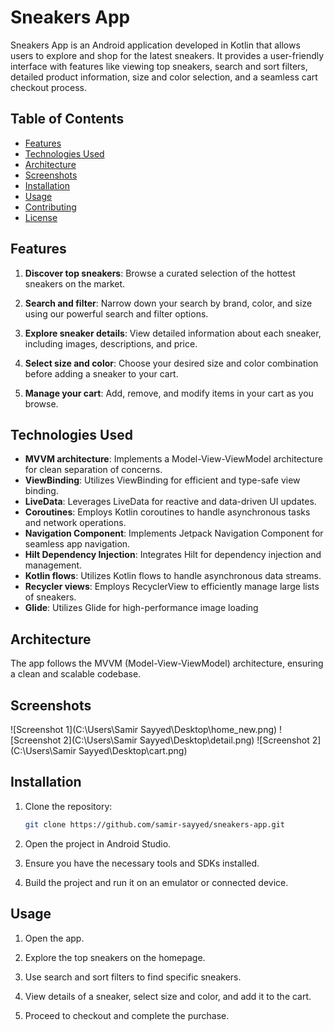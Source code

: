# Sneakers App

Sneakers App is an Android application developed in Kotlin that allows users to explore and shop for the latest sneakers. It provides a user-friendly interface with features like viewing top sneakers, search and sort filters, detailed product information, size and color selection, and a seamless cart checkout process.

## Table of Contents

- [Features](#features)
- [Technologies Used](#technologies-used)
- [Architecture](#architecture)
- [Screenshots](#screenshots)
- [Installation](#installation)
- [Usage](#usage)
- [Contributing](#contributing)
- [License](#license)

## Features

1. **Discover top sneakers**: Browse a curated selection of the hottest sneakers on the market.

2. **Search and filter**: Narrow down your search by brand, color, and size using our powerful search and filter options.

3. **Explore sneaker details**: View detailed information about each sneaker, including images, descriptions, and price.

4. **Select size and color**: Choose your desired size and color combination before adding a sneaker to your cart.

5. **Manage your cart**: Add, remove, and modify items in your cart as you browse.


## Technologies Used

- **MVVM architecture**: Implements a Model-View-ViewModel architecture for clean separation of concerns.
- **ViewBinding**: Utilizes ViewBinding for efficient and type-safe view binding.
- **LiveData**: Leverages LiveData for reactive and data-driven UI updates.
- **Coroutines**: Employs Kotlin coroutines to handle asynchronous tasks and network operations.
- **Navigation Component**: Implements Jetpack Navigation Component for seamless app navigation.
- **Hilt Dependency Injection**: Integrates Hilt for dependency injection and management.
- **Kotlin flows**: Utilizes Kotlin flows to handle asynchronous data streams.
- **Recycler views**: Employs RecyclerView to efficiently manage large lists of sneakers.
- **Glide**: Utilizes Glide for high-performance image loading

## Architecture

The app follows the MVVM (Model-View-ViewModel) architecture, ensuring a clean and scalable codebase.

## Screenshots

![Screenshot 1](C:\Users\Samir Sayyed\Desktop\home_new.png)
![Screenshot 2](C:\Users\Samir Sayyed\Desktop\detail.png)
![Screenshot 2](C:\Users\Samir Sayyed\Desktop\cart.png)


## Installation

1. Clone the repository:
   ```bash
   git clone https://github.com/samir-sayyed/sneakers-app.git
2. Open the project in Android Studio.

3. Ensure you have the necessary tools and SDKs installed.

4. Build the project and run it on an emulator or connected device.

## Usage
1. Open the app.

2. Explore the top sneakers on the homepage.

3. Use search and sort filters to find specific sneakers.

4. View details of a sneaker, select size and color, and add it to the cart.

5. Proceed to checkout and complete the purchase.
